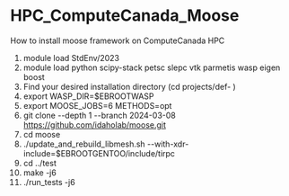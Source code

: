 # HPC_ComputeCanada_Moose
How to install moose framework on ComputeCanada HPC

1. module load StdEnv/2023
2. module load python scipy-stack petsc slepc vtk parmetis wasp eigen boost
3. Find your desired installation directory (cd projects/def- )
4. export WASP_DIR=$EBROOTWASP
5. export MOOSE_JOBS=6 METHODS=opt
6. git clone --depth 1 --branch 2024-03-08 https://github.com/idaholab/moose.git
7. cd moose
8. ./update_and_rebuild_libmesh.sh --with-xdr-include=$EBROOTGENTOO/include/tirpc
9. cd ../test
10. make -j6
11. ./run_tests -j6
